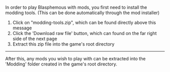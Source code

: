 In order to play Blasphemous with mods, you first need to install the modding tools.  (This can be done automatically through the mod installer)
1. Click on "modding-tools.zip", which can be found directly above this message
1. Click the 'Download raw file' button, which can found on the far right side of the next page
1. Extract this zip file into the game's root directory

---

After this, any mods you wish to play with can be extracted into the 'Modding' folder created in the game's root directory.
